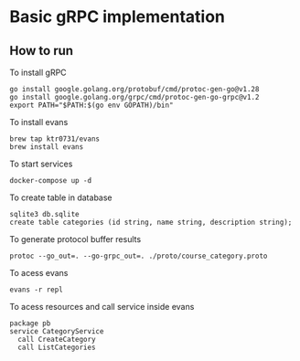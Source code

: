 # Basic gRPC implementation

## How to run

To install gRPC
```
go install google.golang.org/protobuf/cmd/protoc-gen-go@v1.28  
go install google.golang.org/grpc/cmd/protoc-gen-go-grpc@v1.2
export PATH="$PATH:$(go env GOPATH)/bin"
```
To install evans
```
brew tap ktr0731/evans                                         
brew install evans
```
To start services
````
docker-compose up -d
````
To create table in database
````
sqlite3 db.sqlite  
create table categories (id string, name string, description string);
````
To generate protocol buffer results
````
protoc --go_out=. --go-grpc_out=. ./proto/course_category.proto
````
To acess evans
````
evans -r repl
````
To acess resources and call service inside evans
````
package pb
service CategoryService
  call CreateCategory
  call ListCategories
````
